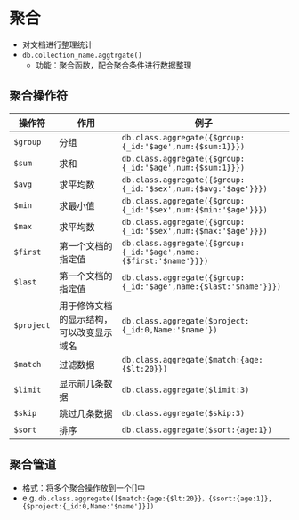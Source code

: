 # 聚合
+ 对文档进行整理统计
+ `db.collection_name.aggtrgate()`
    + 功能：聚合函数，配合聚合条件进行数据整理
## 聚合操作符
|操作符|作用|例子|
|--|--|--|
|`$group`|分组|`db.class.aggregate({$group:{_id:'$age',num:{$sum:1}}})`|
|`$sum`|求和|`db.class.aggregate({$group:{_id:'$age',num:{$sum:1}}})`|
|`$avg`|求平均数|`db.class.aggregate({$group:{_id:'$sex',num:{$avg:'$age'}}})`|
|`$min`|求最小值|`db.class.aggregate({$group:{_id:'$sex',num:{$min:'$age'}}})`|
|`$max`|求平均数|`db.class.aggregate({$group:{_id:'$sex',num:{$max:'$age'}}})`|
|`$first`|第一个文档的指定值|`db.class.aggregate({$group:{_id:'$age',name:{$first:'$name'}}})`|
|`$last`|第一个文档的指定值|`db.class.aggregate({$group:{_id:'$age',name:{$last:'$name'}}})`|
|`$project`|用于修饰文档的显示结构，可以改变显示域名|`db.class.aggregate($project:{_id:0,Name:'$name'})`|
|`$match`|过滤数据|`db.class.aggregate($match:{age:{$lt:20}})`|
|`$limit`|显示前几条数据|`db.class.aggregate($limit:3)`|
|`$skip`|跳过几条数据|`db.class.aggregate($skip:3)`|
|`$sort`|排序|`db.class.aggregate($sort:{age:1})`|

## 聚合管道
+ 格式：将多个聚合操作放到一个[]中
+ e.g. `db.class.aggregate([$match:{age:{$lt:20}}，{$sort:{age:1}},{$project:{_id:0,Name:'$name'}}])`

